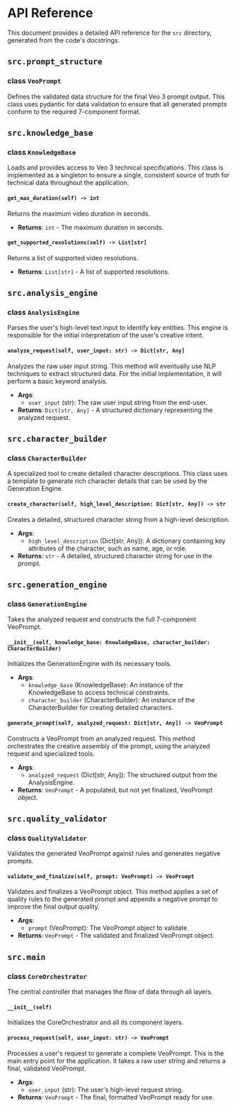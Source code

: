 # API Reference

This document provides a detailed API reference for the `src` directory, generated from the code's docstrings.

## `src.prompt_structure`

### class `VeoPrompt`
Defines the validated data structure for the final Veo 3 prompt output. This class uses pydantic for data validation to ensure that all generated prompts conform to the required 7-component format.

## `src.knowledge_base`

### class `KnowledgeBase`
Loads and provides access to Veo 3 technical specifications. This class is implemented as a singleton to ensure a single, consistent source of truth for technical data throughout the application.

#### `get_max_duration(self) -> int`
Returns the maximum video duration in seconds.
- **Returns**: `int` - The maximum duration in seconds.

#### `get_supported_resolutions(self) -> List[str]`
Returns a list of supported video resolutions.
- **Returns**: `List[str]` - A list of supported resolutions.

## `src.analysis_engine`

### class `AnalysisEngine`
Parses the user's high-level text input to identify key entities. This engine is responsible for the initial interpretation of the user's creative intent.

#### `analyze_request(self, user_input: str) -> Dict[str, Any]`
Analyzes the raw user input string. This method will eventually use NLP techniques to extract structured data. For the initial implementation, it will perform a basic keyword analysis.
- **Args**:
    - `user_input` (str): The raw user input string from the end-user.
- **Returns**: `Dict[str, Any]` - A structured dictionary representing the analyzed request.

## `src.character_builder`

### class `CharacterBuilder`
A specialized tool to create detailed character descriptions. This class uses a template to generate rich character details that can be used by the Generation Engine.

#### `create_character(self, high_level_description: Dict[str, Any]) -> str`
Creates a detailed, structured character string from a high-level description.
- **Args**:
    - `high_level_description` (Dict[str, Any]): A dictionary containing key attributes of the character, such as name, age, or role.
- **Returns**: `str` - A detailed, structured character string for use in the prompt.

## `src.generation_engine`

### class `GenerationEngine`
Takes the analyzed request and constructs the full 7-component VeoPrompt.

#### `__init__(self, knowledge_base: KnowledgeBase, character_builder: CharacterBuilder)`
Initializes the GenerationEngine with its necessary tools.
- **Args**:
    - `knowledge_base` (KnowledgeBase): An instance of the KnowledgeBase to access technical constraints.
    - `character_builder` (CharacterBuilder): An instance of the CharacterBuilder for creating detailed characters.

#### `generate_prompt(self, analyzed_request: Dict[str, Any]) -> VeoPrompt`
Constructs a VeoPrompt from an analyzed request. This method orchestrates the creative assembly of the prompt, using the analyzed request and specialized tools.
- **Args**:
    - `analyzed_request` (Dict[str, Any]): The structured output from the AnalysisEngine.
- **Returns**: `VeoPrompt` - A populated, but not yet finalized, VeoPrompt object.

## `src.quality_validator`

### class `QualityValidator`
Validates the generated VeoPrompt against rules and generates negative prompts.

#### `validate_and_finalize(self, prompt: VeoPrompt) -> VeoPrompt`
Validates and finalizes a VeoPrompt object. This method applies a set of quality rules to the generated prompt and appends a negative prompt to improve the final output quality.
- **Args**:
    - `prompt` (VeoPrompt): The VeoPrompt object to validate.
- **Returns**: `VeoPrompt` - The validated and finalized VeoPrompt object.

## `src.main`

### class `CoreOrchestrator`
The central controller that manages the flow of data through all layers.

#### `__init__(self)`
Initializes the CoreOrchestrator and all its component layers.

#### `process_request(self, user_input: str) -> VeoPrompt`
Processes a user's request to generate a complete VeoPrompt. This is the main entry point for the application. It takes a raw user string and returns a final, validated VeoPrompt.
- **Args**:
    - `user_input` (str): The user's high-level request string.
- **Returns**: `VeoPrompt` - The final, formatted VeoPrompt ready for use.
